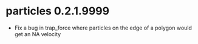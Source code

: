 # particles 0.2.1.9999

* Fix a bug in trap_force where particles on the edge of a polygon would get 
  an NA velocity



